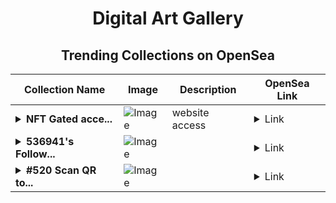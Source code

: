 <div align="center">

# Digital Art Gallery

## Trending Collections on OpenSea

| Collection Name                       | Image                                                                                     | Description                       | OpenSea Link                                                                                          |
|---------------------------------------|-------------------------------------------------------------------------------------------|-----------------------------------|--------------------------------------------------------------------------------------------------------|
| **<details><summary>NFT Gated  acce...</summary>NFT Gated  access</details>** | ![Image](https://i.seadn.io/s/raw/files/86672f7e8cd24e247464994f0ebd5845.gif?w=500&auto=format?w=200&auto=format) | website access  | <details><summary>Link</summary>[NFT Gated  access](https://opensea.io/collection/nft-gated-access)</details> |
| **<details><summary>536941's Follow...</summary>536941's Follower</details>** | ![Image](https://i.seadn.io/s/raw/files/19f9f090920392cc3650cbdf4361755b.png?w=500&auto=format?w=200&auto=format) |  | <details><summary>Link</summary>[536941's Follower](https://opensea.io/collection/536941-s-follower)</details> |
| **<details><summary>#520 Scan QR to...</summary>#520 Scan QR to claim rewards</details>** | ![Image](https://i.seadn.io/s/raw/files/3c5ae1e6552267210e8c46ee48bb7037.gif?w=500&auto=format?w=200&auto=format) |  | <details><summary>Link</summary>[#520 Scan QR to claim rewards](https://opensea.io/collection/520-scan-qr-to-claim-rewards-1)</details> |

</div>